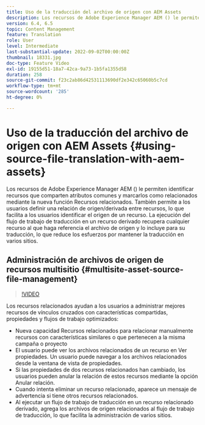 ```yaml
---
title: Uso de la traducción del archivo de origen con AEM Assets
description: Los recursos de Adobe Experience Manager AEM () le permiten identificar recursos que comparten atributos comunes y marcarlos como relacionados mediante la nueva función Recursos relacionados. También permite a los usuarios definir una relación de origen/derivada entre recursos, lo que facilita a los usuarios identificar el origen de un recurso. La ejecución del flujo de trabajo de traducción en un recurso derivado recupera cualquier recurso al que haga referencia el archivo de origen y lo incluye para su traducción, lo que reduce los esfuerzos por mantener la traducción en varios sitios.
version: 6.4, 6.5
topic: Content Management
feature: Translation
role: User
level: Intermediate
last-substantial-update: 2022-09-02T00:00:00Z
thumbnail: 18331.jpg
doc-type: Feature Video
exl-id: 19155d51-18a7-42ca-9a73-1b5fa1355d58
duration: 258
source-git-commit: f23c2ab86d42531113690df2e342c65060b5c7cd
workflow-type: tm+mt
source-wordcount: '285'
ht-degree: 0%

---
```


# Uso de la traducción del archivo de origen con AEM Assets {#using-source-file-translation-with-aem-assets}

Los recursos de Adobe Experience Manager AEM () le permiten identificar recursos que comparten atributos comunes y marcarlos como relacionados mediante la nueva función Recursos relacionados. También permite a los usuarios definir una relación de origen/derivada entre recursos, lo que facilita a los usuarios identificar el origen de un recurso. La ejecución del flujo de trabajo de traducción en un recurso derivado recupera cualquier recurso al que haga referencia el archivo de origen y lo incluye para su traducción, lo que reduce los esfuerzos por mantener la traducción en varios sitios.

## Administración de archivos de origen de recursos multisitio {#multisite-asset-source-file-management}

>[!VIDEO](https://video.tv.adobe.com/v/18331?quality=12&learn=on)

Los recursos relacionados ayudan a los usuarios a administrar mejores recursos de vínculos cruzados con características compartidas, propiedades y flujos de trabajo optimizados:

* Nueva capacidad Recursos relacionados para relacionar manualmente recursos con características similares o que pertenecen a la misma campaña o proyecto
* El usuario puede ver los archivos relacionados de un recurso en Ver propiedades. Un usuario puede navegar a los archivos relacionados desde la ventana de vista de propiedades.
* Si las propiedades de dos recursos relacionados han cambiado, los usuarios pueden anular la relación de estos recursos mediante la opción Anular relación.
* Cuando intenta eliminar un recurso relacionado, aparece un mensaje de advertencia si tiene otros recursos relacionados.
* Al ejecutar un flujo de trabajo de traducción en un recurso relacionado derivado, agrega los archivos de origen relacionados al flujo de trabajo de traducción, lo que facilita la administración de varios sitios.
